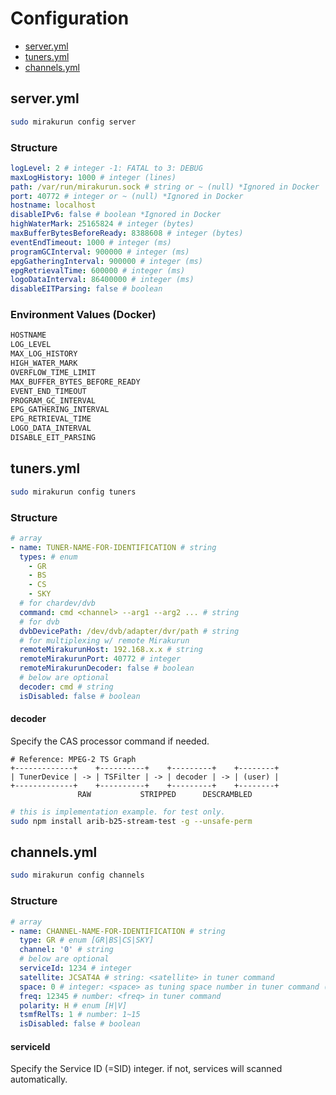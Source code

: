 # Configuration

* [server.yml](#serveryml)
* [tuners.yml](#tunersyml)
* [channels.yml](#channelsyml)

## server.yml

```sh
sudo mirakurun config server
```

### Structure

```yaml
logLevel: 2 # integer -1: FATAL to 3: DEBUG
maxLogHistory: 1000 # integer (lines)
path: /var/run/mirakurun.sock # string or ~ (null) *Ignored in Docker
port: 40772 # integer or ~ (null) *Ignored in Docker
hostname: localhost
disableIPv6: false # boolean *Ignored in Docker
highWaterMark: 25165824 # integer (bytes)
maxBufferBytesBeforeReady: 8388608 # integer (bytes)
eventEndTimeout: 1000 # integer (ms)
programGCInterval: 900000 # integer (ms)
epgGatheringInterval: 900000 # integer (ms)
epgRetrievalTime: 600000 # integer (ms)
logoDataInterval: 86400000 # integer (ms)
disableEITParsing: false # boolean
```

### Environment Values (Docker)

```sh
HOSTNAME
LOG_LEVEL
MAX_LOG_HISTORY
HIGH_WATER_MARK
OVERFLOW_TIME_LIMIT
MAX_BUFFER_BYTES_BEFORE_READY
EVENT_END_TIMEOUT
PROGRAM_GC_INTERVAL
EPG_GATHERING_INTERVAL
EPG_RETRIEVAL_TIME
LOGO_DATA_INTERVAL
DISABLE_EIT_PARSING
```

## tuners.yml

```sh
sudo mirakurun config tuners
```

### Structure

```yaml
# array
- name: TUNER-NAME-FOR-IDENTIFICATION # string
  types: # enum
    - GR
    - BS
    - CS
    - SKY
  # for chardev/dvb
  command: cmd <channel> --arg1 --arg2 ... # string
  # for dvb
  dvbDevicePath: /dev/dvb/adapter/dvr/path # string
  # for multiplexing w/ remote Mirakurun
  remoteMirakurunHost: 192.168.x.x # string
  remoteMirakurunPort: 40772 # integer
  remoteMirakurunDecoder: false # boolean
  # below are optional
  decoder: cmd # string
  isDisabled: false # boolean
```

#### decoder

Specify the CAS processor command if needed.

```
# Reference: MPEG-2 TS Graph
+-------------+    +----------+    +---------+    +--------+
| TunerDevice | -> | TSFilter | -> | decoder | -> | (user) |
+-------------+    +----------+    +---------+    +--------+
               RAW           STRIPPED      DESCRAMBLED
```

```sh
# this is implementation example. for test only.
sudo npm install arib-b25-stream-test -g --unsafe-perm
```

## channels.yml

```sh
sudo mirakurun config channels
```

### Structure

```yaml
# array
- name: CHANNEL-NAME-FOR-IDENTIFICATION # string
  type: GR # enum [GR|BS|CS|SKY]
  channel: '0' # string
  # below are optional
  serviceId: 1234 # integer
  satellite: JCSAT4A # string: <satellite> in tuner command
  space: 0 # integer: <space> as tuning space number in tuner command (default: 0)
  freq: 12345 # number: <freq> in tuner command
  polarity: H # enum [H|V]
  tsmfRelTs: 1 # number: 1~15
  isDisabled: false # boolean
```

#### serviceId

Specify the Service ID (=SID) integer.
if not, services will scanned automatically.

